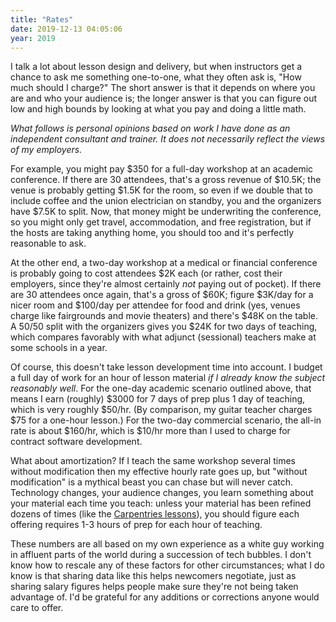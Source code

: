 ```yaml
---
title: "Rates"
date: 2019-12-13 04:05:06
year: 2019
---
```


I talk a lot about lesson design and delivery,
but when instructors get a chance to ask me something one-to-one,
what they often ask is, "How much should I charge?"
The short answer is that it depends on where you are and who your audience is;
the longer answer is that you can figure out low and high bounds
by looking at what you pay and doing a little math.

*What follows is personal opinions based on work I have done as an independent consultant and trainer.
It does not necessarily reflect the views of my employers.*

For example,
you might pay $350 for a full-day workshop at an academic conference.
If there are 30 attendees,
that's a gross revenue of $10.5K;
the venue is probably getting $1.5K for the room,
so even if we double that to include coffee and the union electrician on standby,
you and the organizers have $7.5K to split.
Now,
that money might be underwriting the conference,
so you might only get travel, accommodation, and free registration,
but if the hosts are taking anything home,
you should too
and it's perfectly reasonable to ask.

At the other end,
a two-day workshop at a medical or financial conference
is probably going to cost attendees $2K each
(or rather, cost their employers,
since they're almost certainly *not* paying out of pocket).
If there are 30 attendees once again,
that's a gross of $60K;
figure $3K/day for a nicer room
and $100/day per attendee for food and drink
(yes, venues charge like fairgrounds and movie theaters)
and there's $48K on the table.
A 50/50 split with the organizers gives you $24K for two days of teaching,
which compares favorably with what adjunct (sessional) teachers make at some schools in a year.

Of course,
this doesn't take lesson development time into account.
I budget a full day of work for an hour of lesson material
*if I already know the subject reasonably well*.
For the one-day academic scenario outlined above,
that means I earn (roughly) $3000 for 7 days of prep plus 1 day of teaching,
which is very roughly $50/hr.
(By comparison,
my guitar teacher charges $75 for a one-hour lesson.)
For the two-day commercial scenario,
the all-in rate is about $160/hr,
which is $10/hr more than I used to charge for contract software development.

What about amortization?
If I teach the same workshop several times without modification
then my effective hourly rate goes up,
but "without modification" is a mythical beast you can chase but will never catch.
Technology changes,
your audience changes,
you learn something about your material each time you teach:
unless your material has been refined dozens of times
(like the [Carpentries lessons](https://carpentries.org/workshops-curricula/)),
you should figure each offering requires 1-3 hours of prep for each hour of teaching.

These numbers are all based on my own experience
as a white guy working in affluent parts of the world
during a succession of tech bubbles.
I don't know how to rescale any of these factors for other circumstances;
what I do know is that sharing data like this helps newcomers negotiate,
just as sharing salary figures helps people make sure they're not being taken advantage of.
I'd be grateful for any additions or corrections anyone would care to offer.
